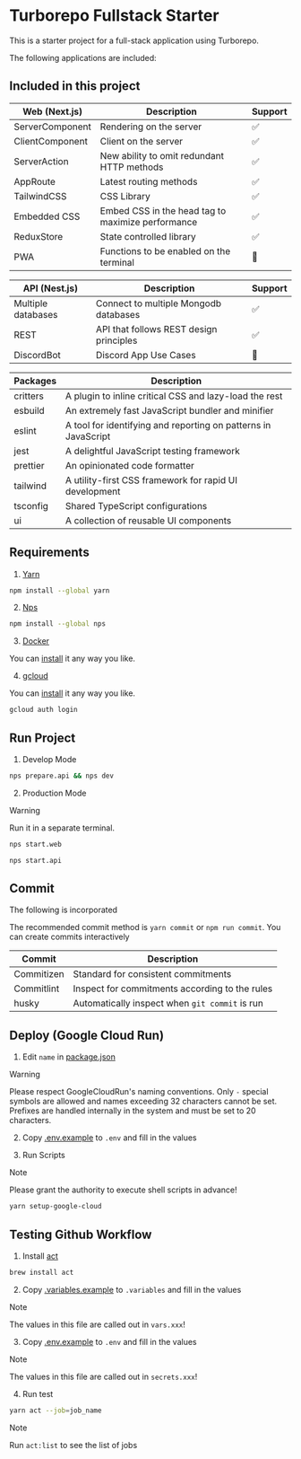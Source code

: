 # Turborepo Fullstack Starter

This is a starter project for a full-stack application using Turborepo.

The following applications are included:

## Included in this project

| Web (Next.js)   | Description                                       | Support |
| --------------- | ------------------------------------------------- | ------- |
| ServerComponent | Rendering on the server                           | ✅      |
| ClientComponent | Client on the server                              | ✅      |
| ServerAction    | New ability to omit redundant HTTP methods        | ✅      |
| AppRoute        | Latest routing methods                            | ✅      |
| TailwindCSS     | CSS Library                                       | ✅      |
| Embedded CSS    | Embed CSS in the head tag to maximize performance | ✅      |
| ReduxStore      | State controlled library                          | ✅      |
| PWA             | Functions to be enabled on the terminal           | 🚫      |

| API (Nest.js)      | Description                             | Support |
| ------------------ | --------------------------------------- | ------- |
| Multiple databases | Connect to multiple Mongodb databases   | ✅      |
| REST               | API that follows REST design principles | ✅      |
| DiscordBot         | Discord App Use Cases                   | 🚫      |

| Packages | Description                                                    |
| -------- | -------------------------------------------------------------- |
| critters | A plugin to inline critical CSS and lazy-load the rest         |
| esbuild  | An extremely fast JavaScript bundler and minifier              |
| eslint   | A tool for identifying and reporting on patterns in JavaScript |
| jest     | A delightful JavaScript testing framework                      |
| prettier | An opinionated code formatter                                  |
| tailwind | A utility-first CSS framework for rapid UI development         |
| tsconfig | Shared TypeScript configurations                               |
| ui       | A collection of reusable UI components                         |

## Requirements

1. [Yarn](https://classic.yarnpkg.com/en/)

```sh
npm install --global yarn
```

2. [Nps](https://github.com/sezna/nps)

```sh
npm install --global nps
```

3. [Docker](https://www.docker.com)

You can [install](https://docs.docker.com/desktop/) it any way you like.

4. [gcloud](https://cloud.google.com/sdk?hl=en)

You can [install](https://cloud.google.com/sdk/docs/install?hl=en) it any way you like.

```sh
gcloud auth login
```

## Run Project

1. Develop Mode

```sh
nps prepare.api && nps dev
```

2. Production Mode

> [!WARNING]
> Run it in a separate terminal.

```sh
nps start.web
```

```sh
nps start.api
```

## Commit

The following is incorporated

The recommended commit method is `yarn commit` or `npm run commit`.
You can create commits interactively

| Commit     | Description                                    |
| ---------- | ---------------------------------------------- |
| Commitizen | Standard for consistent commitments            |
| Commitlint | Inspect for commitments according to the rules |
| husky      | Automatically inspect when `git commit` is run |

## Deploy (Google Cloud Run)

1. Edit `name` in [package.json](./package.json)

> [!WARNING]
> Please respect GoogleCloudRun's naming conventions.
> Only `-` special symbols are allowed and names exceeding 32 characters cannot be set.
> Prefixes are handled internally in the system and must be set to 20 characters.

2. Copy [.env.example](./.env.example) to `.env` and fill in the values

3. Run Scripts

> [!NOTE]
> Please grant the authority to execute shell scripts in advance!

```sh
yarn setup-google-cloud
```

## Testing Github Workflow

1. Install [act](https://github.com/nektos/act)

```sh
brew install act
```

2. Copy [.variables.example](./.variables.example) to `.variables` and fill in the values

> [!NOTE]
> The values in this file are called out in `vars.xxx`!

3. Copy [.env.example](./.env.example) to `.env` and fill in the values

> [!NOTE]
> The values in this file are called out in `secrets.xxx`!

4. Run test

```sh
yarn act --job=job_name
```

> [!NOTE]
> Run `act:list` to see the list of jobs
